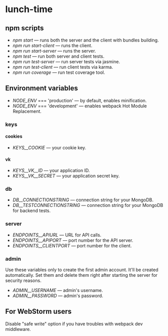 # lunch-time

## npm scripts
* *npm start* &mdash; runs both the server and the client with bundles building.
* *npm run start-client* &mdash; runs the client.
* *npm run start-server* &mdash; runs the server.
* *npm test* &mdash; run both server and client tests.
* *npm run test-server* &mdash; run server tests via jasmine.
* *npm run test-client* &mdash; run client tests via karma.
* *npm run coverage* &mdash; run test coverage tool.

## Environment variables

* *NODE_ENV* === 'production' &mdash; by default, enables minification.
* *NODE_ENV* === 'development' &mdash; enables webpack Hot Module Replacement.


### keys
#### cookies
* *KEYS__COOKIE* &mdash; your cookie key.

#### vk
* *KEYS__VK__ID* &mdash; your application ID.
* *KEYS__VK__SECRET* &mdash; your application secret key.

### db
* *DB__CONNECTIONSTRING* &mdash; connection string for your MongoDB.
* *DB__TESTCONNECTIONSTRING* &mdash; connection string for your MongoDB for backend tests.

### server
* *ENDPOINTS__APIURL* &mdash; URL for API calls.
* *ENDPOINTS__APIPORT* &mdash; port number for the API server.
* *ENDPOINTS__CLIENTPORT* &mdash; port number for the client.

### admin
Use these variables only to create the first admin account. It'll be created automatically.
Set them and delete them right after starting the server for security reasons.
* *ADMIN__USERNAME* &mdash; admin's username.
* *ADMIN__PASSWORD* &mdash; admin's password.

## For WebStorm users
Disable "safe write" option if you have troubles with webpack dev middleware.
